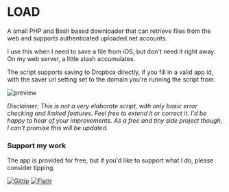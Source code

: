 # LOAD

A small PHP and Bash based downloader that can retrieve files from the web and supports authenticated uploaded.net accounts.

I use this when I need to save a file from iOS, but don't need it right away. On my web server, a little stash accumulates.

The script supports saving to Dropbox directly, if you fill in a valid app id, with the saver url setting set to the domain you're running the script from.


![preview](https://cloud.githubusercontent.com/assets/1279725/18469610/227b016a-79a9-11e6-85f6-8453079d10ac.png)

*Disclaimer: This is not a very elaborate script, with only basic error checking and limited features. Feel free to extend it or correct it. I'd be happy to hear of your improvements. As a free and tiny side project though, I can't promise this will be updated.*

### Support my work

The app is provided for free, but if you'd like to support what I do, please consider tipping.

[![Gittip](https://www.dropbox.com/s/23emy7ngeqdnrrc/logo_gittip.png?raw=1)](https://www.gittip.com/oelna/)  [![Flattr](https://www.dropbox.com/s/20legqru72ffddw/logo_flattr.png?raw=1)](https://flattr.com/submit/auto?user_id=oelna&url=https%3A%2F%2Fgithub.com%2Foelna%2Fload&title=load&language=en&tags=github&category=software)
